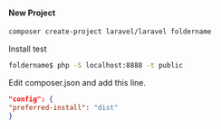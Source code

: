 #### New Project
```sh
composer create-project laravel/laravel foldername
```
Install test
```sh
foldername$ php -S localhost:8888 -t public
```

Edit composer.json and add this line.

```json
"config": {
"preferred-install": "dist"
}
```
